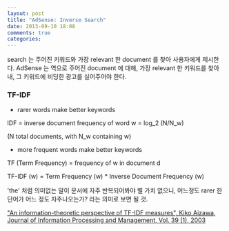 ```yaml
---
layout: post
title: "AdSense: Inverse Search"
date: 2013-09-10 18:08
comments: true
categories: 
---
```


search 는 주어진 키워드와 가장 relevant 한 document 를 찾아 사용자에게 제시한다.
AdSense 는 역으로 주어진 document 에 대해, 가장 relevant 한 키워드를 찾아내, 그 키워드에
비딩한 광고를 실어주어야 한다.

### TF-IDF

* rarer words make better keywords

IDF = inverse document frequency of word w = log_2 (N/N_w)

(N total documents, with N_w containing w)

* more frequent words make better keywords

TF (Term Frequency) = frequency of w in document d 

TF-IDF (w) = Term Frequency (w) * Inverse Document Frequency (w)

'the' 처럼 의미없는 말이 문서에 자주 반복되어봐야 별 가치 없으니,
어느정도 rarer 한 단어가 어느 정도 자주나오는가? 라는 의미로 보면 될 것.

["An information-theoretic perspective of TF-IDF measures", Kiko Aizawa, Journal of Information Processing and Management, Vol. 39 (1), 2003](http://comminfo.rutgers.edu/~muresan/IR/Docs/Articles/ipmAizawa2003.pdf)

